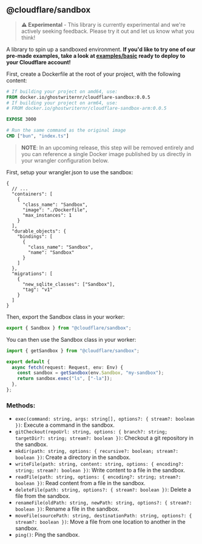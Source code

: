 ## @cloudflare/sandbox

> **⚠️ Experimental** - This library is currently experimental and we're actively seeking feedback. Please try it out and let us know what you think!

A library to spin up a sandboxed environment. **If you'd like to try one of our pre-made examples, take a look at [examples/basic](./examples/basic) ready to deploy to your Cloudflare account!**

First, create a Dockerfile at the root of your project, with the following content:

```Dockerfile
# If building your project on amd64, use:
FROM docker.io/ghostwriternr/cloudflare-sandbox:0.0.5
# If building your project on arm64, use:
# FROM docker.io/ghostwriternr/cloudflare-sandbox-arm:0.0.5

EXPOSE 3000

# Run the same command as the original image
CMD ["bun", "index.ts"]
```

> **NOTE**: In an upcoming release, this step will be removed entirely and you can reference a single Docker image published by us directly in your wrangler configuration below.

First, setup your wrangler.json to use the sandbox:

```jsonc
{
  // ...
  "containers": [
    {
      "class_name": "Sandbox",
      "image": "./Dockerfile",
      "max_instances": 1
    }
  ],
  "durable_objects": {
    "bindings": [
      {
        "class_name": "Sandbox",
        "name": "Sandbox"
      }
    ]
  },
  "migrations": [
    {
      "new_sqlite_classes": ["Sandbox"],
      "tag": "v1"
    }
  ]
}
```

Then, export the Sandbox class in your worker:

```ts
export { Sandbox } from "@cloudflare/sandbox";
```

You can then use the Sandbox class in your worker:

```ts
import { getSandbox } from "@cloudflare/sandbox";

export default {
  async fetch(request: Request, env: Env) {
    const sandbox = getSandbox(env.Sandbox, "my-sandbox");
    return sandbox.exec("ls", ["-la"]);
  },
};
```

### Methods:

- `exec(command: string, args: string[], options?: { stream?: boolean })`: Execute a command in the sandbox.
- `gitCheckout(repoUrl: string, options: { branch?: string; targetDir?: string; stream?: boolean })`: Checkout a git repository in the sandbox.
- `mkdir(path: string, options: { recursive?: boolean; stream?: boolean })`: Create a directory in the sandbox.
- `writeFile(path: string, content: string, options: { encoding?: string; stream?: boolean })`: Write content to a file in the sandbox.
- `readFile(path: string, options: { encoding?: string; stream?: boolean })`: Read content from a file in the sandbox.
- `deleteFile(path: string, options?: { stream?: boolean })`: Delete a file from the sandbox.
- `renameFile(oldPath: string, newPath: string, options?: { stream?: boolean })`: Rename a file in the sandbox.
- `moveFile(sourcePath: string, destinationPath: string, options?: { stream?: boolean })`: Move a file from one location to another in the sandbox.
- `ping()`: Ping the sandbox.
